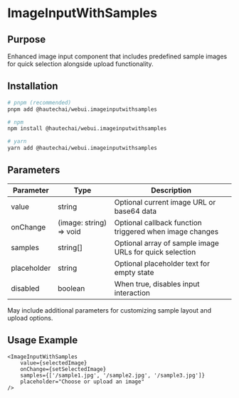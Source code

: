 # ImageInputWithSamples

## Purpose

Enhanced image input component that includes predefined sample images for quick selection alongside upload functionality.

## Installation

```bash
# pnpm (recommended)
pnpm add @hautechai/webui.imageinputwithsamples

# npm
npm install @hautechai/webui.imageinputwithsamples

# yarn
yarn add @hautechai/webui.imageinputwithsamples
```

## Parameters

| Parameter   | Type                    | Description                                             |
| ----------- | ----------------------- | ------------------------------------------------------- |
| value       | string                  | Optional current image URL or base64 data               |
| onChange    | (image: string) => void | Optional callback function triggered when image changes |
| samples     | string[]                | Optional array of sample image URLs for quick selection |
| placeholder | string                  | Optional placeholder text for empty state               |
| disabled    | boolean                 | When true, disables input interaction                   |

May include additional parameters for customizing sample layout and upload options.

## Usage Example

```tsx
<ImageInputWithSamples
    value={selectedImage}
    onChange={setSelectedImage}
    samples={['/sample1.jpg', '/sample2.jpg', '/sample3.jpg']}
    placeholder="Choose or upload an image"
/>
```
